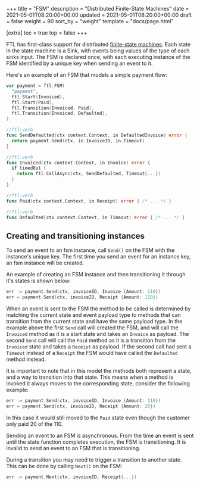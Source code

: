 +++
title = "FSM"
description = "Distributed Finite-State Machines"
date = 2021-05-01T08:20:00+00:00
updated = 2021-05-01T08:20:00+00:00
draft = false
weight = 90
sort_by = "weight"
template = "docs/page.html"

[extra]
toc = true
top = false
+++

FTL has first-class support for distributed [finite-state machines](https://en.wikipedia.org/wiki/Finite-state_machine). Each state in the state machine is a Sink, with events being values of the type of each sinks input. The FSM is declared once, with each executing instance of the FSM identified by a unique key when sending an event to it.

Here's an example of an FSM that models a simple payment flow:

```go
var payment = ftl.FSM(
  "payment",
  ftl.Start(Invoiced),
  ftl.Start(Paid),
  ftl.Transition(Invoiced, Paid),
  ftl.Transition(Invoiced, Defaulted),
)

//ftl:verb
func SendDefaulted(ctx context.Context, in DefaultedInvoice) error {
  return payment.Send(ctx, in.InvoiceID, in.Timeout)
}

//ftl:verb
func Invoiced(ctx context.Context, in Invoice) error {
  if timedOut {
    return ftl.CallAsync(ctx, SendDefaulted, Timeout{...})
  }
}

//ftl:verb
func Paid(ctx context.Context, in Receipt) error { /* ... */ }

//ftl:verb
func Defaulted(ctx context.Context, in Timeout) error { /* ... */ }
```

## Creating and transitioning instances

To send an event to an fsm instance, call `Send()` on the FSM with the instance's unique key. The first time you send an event for an instance key, an fsm instance will be created. 

An example of creating an FSM instance and then transitioning it through it's states is shown below:

```go
err := payment.Send(ctx, invoiceID, Invoice {Amount: 110})
err = payment.Send(ctx, invoiceID, Receipt {Amount: 110})
```

When an event is sent to the FSM the method to be called is determined by matching the current state and event payload
type to methods that can transition from the current state and have the same payload type. In the example above the first
`Send` call will created the FSM, and will call the `Invoiced` method as it is a start state and takes an `Invoice` as
payload. The second `Send` call will call the `Paid` method as it is a transition from the `Invoiced` state and takes a
`Receipt` as payload. If the second call had sent a `Timeout` instead of a `Receipt` the FSM would have called the `Defaulted`
method instead.

It is important to note that in this model the methods both represent a state, and a way to transition into that
state. This means when a method is invoked it always moves to the corresponding state, consider the following example:

```go
err := payment.Send(ctx, invoiceID, Invoice {Amount: 110})
err = payment.Send(ctx, invoiceID, Receipt {Amount: 20})
```

In this case it would still moved to the `Paid` state even though the customer only paid 20 of the 110.

Sending an event to an FSM is asynchronous. From the time an event is sent until the state function completes execution, the FSM is transitioning. It is invalid to send an event to an FSM that is transitioning.

During a transition you may need to trigger a transition to another state. This can be done by calling `Next()` on the FSM:

```go
err := payment.Next(ctx, invoiceID, Receipt{...})
```